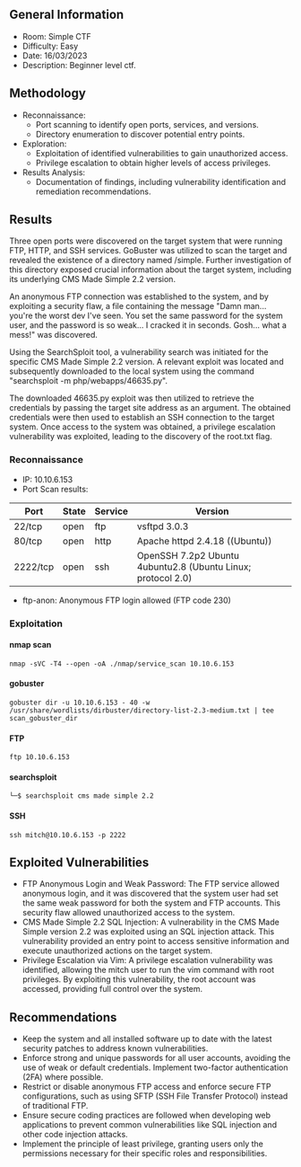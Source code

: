 ## General Information
- Room: Simple CTF
- Difficulty: Easy
- Date: 16/03/2023
- Description: Beginner level ctf.


## Methodology
- Reconnaissance: 
    - Port scanning to identify open ports, services, and versions.
    - Directory enumeration to discover potential entry points.
- Exploration:
    - Exploitation of identified vulnerabilities to gain unauthorized access.
    - Privilege escalation to obtain higher levels of access privileges.
- Results Analysis:
    - Documentation of findings, including vulnerability identification and remediation recommendations.
  

## Results
Three open ports were discovered on the target system that were running FTP, HTTP, and SSH services. GoBuster was utilized to scan the target and revealed the existence of a directory named /simple. Further investigation of this directory exposed crucial information about the target system, including its underlying CMS Made Simple 2.2 version.

An anonymous FTP connection was established to the system, and by exploiting a security flaw, a file containing the message "Damn man... you're the worst dev I've seen. You set the same password for the system user, and the password is so weak... I cracked it in seconds. Gosh... what a mess!" was discovered.

Using the SearchSploit tool, a vulnerability search was initiated for the specific CMS Made Simple 2.2 version. A relevant exploit was located and subsequently downloaded to the local system using the command "searchsploit -m php/webapps/46635.py".

The downloaded 46635.py exploit was then utilized to retrieve the credentials by passing the target site address as an argument. The obtained credentials were then used to establish an SSH connection to the target system. Once access to the system was obtained, a privilege escalation vulnerability was exploited, leading to the discovery of the root.txt flag.

### Reconnaissance
- IP: 10.10.6.153
- Port Scan results:

| Port     | State | Service | Version         |
|----------|-------|---------|-----------------|   
| 22/tcp   | open  | ftp     | vsftpd 3.0.3 |
| 80/tcp   | open  | http    |    Apache httpd 2.4.18 ((Ubuntu)) | 
| 2222/tcp | open  | ssh     | OpenSSH 7.2p2 Ubuntu 4ubuntu2.8 (Ubuntu Linux; protocol 2.0) |

- ftp-anon: Anonymous FTP login allowed (FTP code 230)

### Exploitation

#### nmap scan
~~~nmap
nmap -sVC -T4 --open -oA ./nmap/service_scan 10.10.6.153
~~~

#### gobuster
~~~ gobuster
gobuster dir -u 10.10.6.153 - 40 -w /usr/share/wordlists/dirbuster/directory-list-2.3-medium.txt | tee scan_gobuster_dir    
~~~

#### FTP
~~~ftp 
ftp 10.10.6.153   
~~~

#### searchsploit
~~~searchsploit
└─$ searchsploit cms made simple 2.2 
~~~

#### SSH
~~~ssh
ssh mitch@10.10.6.153 -p 2222
~~~


## Exploited Vulnerabilities
- FTP Anonymous Login and Weak Password: The FTP service allowed anonymous login, and it was discovered that the system user had set the same weak password for both the system and FTP accounts. This security flaw allowed unauthorized access to the system.
- CMS Made Simple 2.2 SQL Injection: A vulnerability in the CMS Made Simple version 2.2 was exploited using an SQL injection attack. This vulnerability provided an entry point to access sensitive information and execute unauthorized actions on the target system.
- Privilege Escalation via Vim: A privilege escalation vulnerability was identified, allowing the mitch user to run the vim command with root privileges. By exploiting this vulnerability, the root account was accessed, providing full control over the system.


## Recommendations
- Keep the system and all installed software up to date with the latest security patches to address known vulnerabilities.
- Enforce strong and unique passwords for all user accounts, avoiding the use of weak or default credentials. Implement two-factor authentication (2FA) where possible.
- Restrict or disable anonymous FTP access and enforce secure FTP configurations, such as using SFTP (SSH File Transfer Protocol) instead of traditional FTP.
- Ensure secure coding practices are followed when developing web applications to prevent common vulnerabilities like SQL injection and other code injection attacks.
- Implement the principle of least privilege, granting users only the permissions necessary for their specific roles and responsibilities.